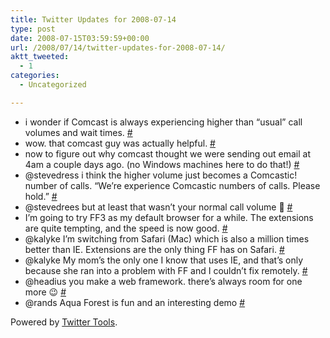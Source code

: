 ```yaml
---
title: Twitter Updates for 2008-07-14
type: post
date: 2008-07-15T03:59:59+00:00
url: /2008/07/14/twitter-updates-for-2008-07-14/
aktt_tweeted:
  - 1
categories:
  - Uncategorized

---
```

<ul class="aktt_tweet_digest">
  <li>
    i wonder if Comcast is always experiencing higher than &#8220;usual&#8221; call volumes and wait times. <a href="http://twitter.com/dangoor/statuses/858011624">#</a>
  </li>
  <li>
    wow. that comcast guy was actually helpful. <a href="http://twitter.com/dangoor/statuses/858028198">#</a>
  </li>
  <li>
    now to figure out why comcast thought we were sending out email at 4am a couple days ago. (no Windows machines here to do that!) <a href="http://twitter.com/dangoor/statuses/858029398">#</a>
  </li>
  <li>
    @stevedress i think the higher volume just becomes a Comcastic! number of calls. &#8220;We&#8217;re experience Comcastic numbers of calls. Please hold.&#8221; <a href="http://twitter.com/dangoor/statuses/858038415">#</a>
  </li>
  <li>
    @stevedrees but at least that wasn&#8217;t your normal call volume 🙂 <a href="http://twitter.com/dangoor/statuses/858046801">#</a>
  </li>
  <li>
    I&#8217;m going to try FF3 as my default browser for a while. The extensions are quite tempting, and the speed is now good. <a href="http://twitter.com/dangoor/statuses/858084791">#</a>
  </li>
  <li>
    @kalyke I&#8217;m switching from Safari (Mac) which is also a million times better than IE. Extensions are the only thing FF has on Safari. <a href="http://twitter.com/dangoor/statuses/858094308">#</a>
  </li>
  <li>
    @kalyke My mom&#8217;s the only one I know that uses IE, and that&#8217;s only because she ran into a problem with FF and I couldn&#8217;t fix remotely. <a href="http://twitter.com/dangoor/statuses/858121172">#</a>
  </li>
  <li>
    @headius you make a web framework. there&#8217;s always room for one more 😉 <a href="http://twitter.com/dangoor/statuses/858191642">#</a>
  </li>
  <li>
    @rands Aqua Forest is fun and an interesting demo <a href="http://twitter.com/dangoor/statuses/858202202">#</a>
  </li>
</ul>

<p class="aktt_credit">
  Powered by <a href="http://alexking.org/projects/wordpress">Twitter Tools</a>.
</p>